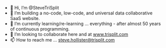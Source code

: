 - 👋 Hi, I’m @SteveTriSplit
- 👀 I’m building a no-code, low-code, and universal data collaborative SaaS website.
- 🌱 I’m currently learning/re-learning ... everything - after almost 50 years of continuous programming.
- 💞️ I’m looking to collaborate here and at www.trisplit.com
- 📫 How to reach me ... steve.hollister@trisplit.com

<!---
SteveTriSplit/SteveTriSplit is a ✨ special ✨ repository because its `README.md` (this file) appears on your GitHub profile.
You can click the Preview link to take a look at your changes.
--->
